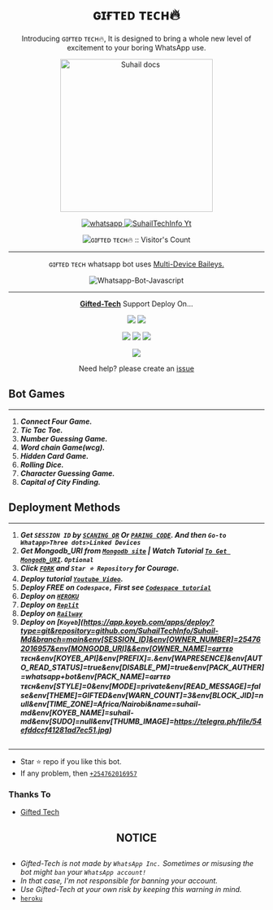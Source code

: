  <h1 align="center"> ɢɪғᴛᴇᴅ ᴛᴇᴄʜ🔥 </h1> 
<p align="center"> Introducing ɢɪғᴛᴇᴅ ᴛᴇᴄʜ🔥, It is designed to bring a whole new level of excitement to your boring WhatsApp use. </p>

<p align="center">
  <a href="https://github.com/Giftedmaurice/Gifted-Tech">
    <img alt="Suhail docs" height="300" src="https://telegra.ph/file/54efddccf41281ad7ec51.jpg">
  </a>
</p>
    
   
   
<p align="center">
  <a href="https://wa.me/+254762016957?text=Hi+Bro--+I+Need+Help.+I+messaged+you+from+ɢɪғᴛᴇᴅ ᴛᴇᴄʜ🔥+Repo" target="_blank">
    <img alt="whatsapp" src="https://img.shields.io/badge/ Whatsapp -25D366?style=for-the-badge&logo=whatsapp&logoColor=white" />
 
  <a aria-label="ɢɪғᴛᴇᴅ ᴛᴇᴄʜ🔥 is free to use" href="https://github.com/Giftedmaurice/Gifted-Tech" target="_blank">
    <img alt="SuhailTechInfo Yt" src="https://img.shields.io/youtube/channel/subscribers/UCU071AMRqcd5mfTdCgJFwPg" target="_blank" />
  </a>

</p>
<p align="center"><img src="https://profile-counter.glitch.me/{SuhailTechInfo}/count.svg" alt="ɢɪғᴛᴇᴅ ᴛᴇᴄʜ🔥 :: Visitor's Count" /></p>

---




<p align="center"> ɢɪғᴛᴇᴅ ᴛᴇᴄʜ whatsapp bot uses
  <a href="https://github.com/adiwajshing/Baileys">Multi-Device Baileys.</a>
</p>
<p align="center">
  <img title="Whatsapp-Bot-Javascript" src="https://img.shields.io/badge/Javascript-363303?style=for-the-badge&logo=javascript&logoColor=c6c631"></img>
</p>

---

<p align="center">
  <a href="https://github.com/Giftedmaurice/Gifted-Tech"><b>Gifted-Tech</b></a> Support Deploy On...
</p>

<p align="center">
  <a href="https://github.com/SuhailTechInfo/Suhail-Md/blob/main/temp/deploy-on-vps.md"><img src="https://img.shields.io/badge/self hosting-3d1513?style=for-the-badge&logo=serverless&logoColor=FD5750"></a>
  <a href="https://railway.app/template/GZOvIe?referralCode=wVDLrh"><img src="https://img.shields.io/badge/railway-3e164f?style=for-the-badge&logo=railway&logoColor=0B0D0E"></a>
</p>
<p align="center">
  <a href="https://dashboard.heroku.com/new?template=https%3A%2F%2Fgithub.com%2FGiftedmaurice%2FGifted-Tech"><img src="https://img.shields.io/badge/heroku-9d7acc?style=for-the-badge&logo=heroku&logoColor=430098"></a>
  <a href="https://suhail-web01.vercel.app/replit.html"><img src="https://img.shields.io/badge/replit-253c99?style=for-the-badge&logo=replit&logoColor=F26207"></a>
  <a href="https://app.koyeb.com/apps/deploy?type=git&repository=github.com/SuhailTechInfo/Suhail-Md&branch=main&env[SESSION_ID]&env[OWNER_NUMBER]=254762016957&env[MONGODB_URI]&&env[OWNER_NAME]=ɢɪғᴛᴇᴅ ᴛᴇᴄʜ&env[KOYEB_API]&env[PREFIX]=.&env[WAPRESENCE]&env[AUTO_READ_STATUS]=true&env[DISABLE_PM]=false&env[PACK_AUTHER]=whatsapp+bot&env[PACK_NAME]=ɢɪғᴛᴇᴅ ᴛᴇᴄʜ&env[STYLE]=0&env[MODE]=private&env[READ_MESSAGE]=false&env[THEME]=GIFTED&env[WARN_COUNT]=3&env[BLOCK_JID]=null&env[TIME_ZONE]=Africa/Nairobi&name=gifted-tech&env[KOYEB_NAME]=suhail-md&env[SUDO]=null&env[THUMB_IMAGE]=https://telegra.ph/file/54efddccf41281ad7ec51.jpg"><img src="https://img.shields.io/badge/koyeb-033604?style=for-the-badge&logo=koyeb&logoColor=white"></a>
</p>
<p align="center">
  <a href="https://youtu.be/3NdJb6_1cJM"><img src="https://img.shields.io/badge/CodeSpace-green?colorA=%23ff000&colorB=%23017e40&style=for-the-badge&logo=git&logoColor=white"></a>
</p>
<p align="center">Need help? please create an <a href="https://github.com/Giftedmaurice/Gifted-Tech/issues">issue</a></p>

 



## Bot Games
---
1. ***Connect Four Game.***
2.  ***Tic Tac Toe.***
3.  ***Number Guessing Game.***
4.  ***Word chain Game(wcg).***
5.  ***Hidden Card Game.***
6.  ***Rolling Dice.***
7.  ***Character Guessing Game.***
8.  ***Capital of City Finding.***
##


 




    
   
## Deployment Methods
---
1.  ***Get `SESSION ID` by [`SCANING QR`](https://suhail-md-vtsf.onrender.com/scan) Or [`PARING CODE`](https://replit.com/@mauricegift045/GiftedSuhailMdPairingCode). And then `Go-to Whatapp>Three dots>Linked Devices`***
2.  ***Get Mongodb_URI from [`Mongodb site`](https://www.mongodb.com/) | Watch Tutorial [`To Get Mongodb_URI`](https://youtu.be/6rnftFl0fAI). `Optional`***
3.  ***Click [`FORK`](https://github.com/Giftedmaurice/Gifted-Tech/fork) and `Star ⭐ Repository` for Courage.***
4.  ***Deploy tutorial [`Youtube Video`](https://youtu.be/6rnftFl0fAI).***
5.  ***Deploy FREE on `Codespace,` First see [`Codespace tutorial`](https://youtu.be/3NdJb6_1cJM)***
6.  ***Deploy on [`HEROKU`](https://dashboard.heroku.com/new?template=https%3A%2F%2Fgithub.com%2FGiftedmaurice%2FGifted-Tech)***
7.  ***Deploy on [`Replit`](https://replit.com/github/Giftedmaurice/Gifted-Tech)***
8.  ***Deploy on [`Railway`](https://railway.app/template/GZOvIe?referralCode=wVDLrh)***
9.  ***Deploy on [`Koyeb`](https://app.koyeb.com/apps/deploy?type=git&repository=github.com/SuhailTechInfo/Suhail-Md&branch=main&env[SESSION_ID]&env[OWNER_NUMBER]=254762016957&env[MONGODB_URI]&&env[OWNER_NAME]=ɢɪғᴛᴇᴅ ᴛᴇᴄʜ&env[KOYEB_API]&env[PREFIX]=.&env[WAPRESENCE]&env[AUTO_READ_STATUS]=true&env[DISABLE_PM]=true&env[PACK_AUTHER]=whatsapp+bot&env[PACK_NAME]=ɢɪғᴛᴇᴅ ᴛᴇᴄʜ&env[STYLE]=0&env[MODE]=private&env[READ_MESSAGE]=false&env[THEME]=GIFTED&env[WARN_COUNT]=3&env[BLOCK_JID]=null&env[TIME_ZONE]=Africa/Nairobi&name=suhail-md&env[KOYEB_NAME]=suhail-md&env[SUDO]=null&env[THUMB_IMAGE]=https://telegra.ph/file/54efddccf41281ad7ec51.jpg)***

##
---


- Star ⭐ repo if you like this bot.
- If any problem, then [`+254762016957`](https://wa.me/254762016957)


### Thanks To
- [Gifted Tech](https://github.com/Giftedmaurice) 




<h2 align="center">  NOTICE
</h2>
   
## 
- *Gifted-Tech is not made by `WhatsApp Inc.` Sometimes or misusing the bot might `ban` your `WhatsApp account!`*
- *In that case, I'm not responsible for banning your account.*
- *Use Gifted-Tech at your own risk by keeping this warning in mind.*
- [`heroku`]( https://dashboard.heroku.com/new?template=https://github.com/Giftedmaurice/Gifted-Tech)
